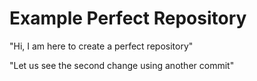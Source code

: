 # Example Perfect Repository
"Hi, I am here to create a perfect repository"

"Let us see the second change using another commit"